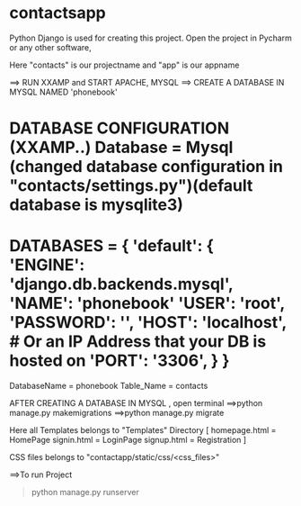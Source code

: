 # contactsapp
Python Django is used for creating this project.
Open the project in Pycharm or any other software,

Here "contacts" is our projectname
and "app" is our appname

==> RUN XXAMP and START APACHE, MYSQL
==> CREATE A DATABASE IN MYSQL NAMED 'phonebook'

DATABASE CONFIGURATION (XXAMP..)
Database = Mysql (changed database configuration in "contacts/settings.py")(default database is mysqlite3)
=========================
DATABASES = {
    'default': {
        'ENGINE': 'django.db.backends.mysql',
        'NAME': 'phonebook'
        'USER': 'root',
        'PASSWORD': '',
        'HOST': 'localhost',   # Or an IP Address that your DB is hosted on
        'PORT': '3306',
    }
}
=========================
DatabaseName = phonebook
Table_Name = contacts

AFTER CREATING A DATABASE IN MYSQL , open terminal
==>python manage.py makemigrations
==>python manage.py migrate


Here all Templates belongs to "Templates" Directory
[
homepage.html = HomePage 
signin.html = LoginPage
signup.html = Registration
]

CSS files belongs to "contactapp/static/css/<css_files>"

==>To run Project
>python manage.py runserver
